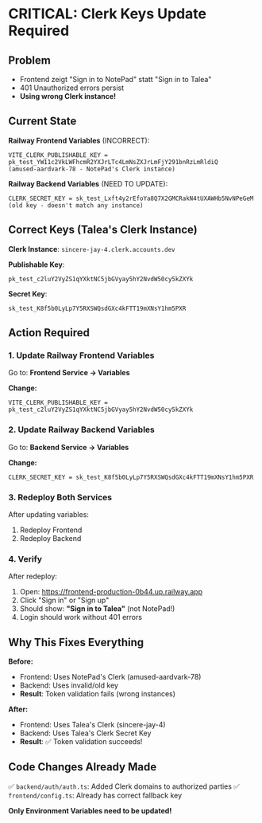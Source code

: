 # CRITICAL: Clerk Keys Update Required

## Problem
- Frontend zeigt "Sign in to NotePad" statt "Sign in to Talea"
- 401 Unauthorized errors persist
- **Using wrong Clerk instance!**

## Current State
**Railway Frontend Variables** (INCORRECT):
```
VITE_CLERK_PUBLISHABLE_KEY = pk_test_YW11c2VkLWFhcmR2YXJrLTc4LmNsZXJrLmFjY291bnRzLmRldiQ
(amused-aardvark-78 - NotePad's Clerk instance)
```

**Railway Backend Variables** (NEED TO UPDATE):
```
CLERK_SECRET_KEY = sk_test_Lxft4y2rEfoYa8Q7X2GMCRakN4tUXAWHb5NvNPeGeM
(old key - doesn't match any instance)
```

## Correct Keys (Talea's Clerk Instance)

**Clerk Instance**: `sincere-jay-4.clerk.accounts.dev`

**Publishable Key**:
```
pk_test_c2luY2VyZS1qYXktNC5jbGVyay5hY2NvdW50cy5kZXYk
```

**Secret Key**:
```
sk_test_K8f5b0LyLp7Y5RXSWQsdGXc4kFTT19mXNsY1hm5PXR
```

## Action Required

### 1. Update Railway Frontend Variables

Go to: **Frontend Service → Variables**

**Change:**
```
VITE_CLERK_PUBLISHABLE_KEY = pk_test_c2luY2VyZS1qYXktNC5jbGVyay5hY2NvdW50cy5kZXYk
```

### 2. Update Railway Backend Variables

Go to: **Backend Service → Variables**

**Change:**
```
CLERK_SECRET_KEY = sk_test_K8f5b0LyLp7Y5RXSWQsdGXc4kFTT19mXNsY1hm5PXR
```

### 3. Redeploy Both Services

After updating variables:
1. Redeploy Frontend
2. Redeploy Backend

### 4. Verify

After redeploy:
1. Open: https://frontend-production-0b44.up.railway.app
2. Click "Sign in" or "Sign up"
3. Should show: **"Sign in to Talea"** (not NotePad!)
4. Login should work without 401 errors

## Why This Fixes Everything

**Before:**
- Frontend: Uses NotePad's Clerk (amused-aardvark-78)
- Backend: Uses invalid/old key
- **Result**: Token validation fails (wrong instances)

**After:**
- Frontend: Uses Talea's Clerk (sincere-jay-4)
- Backend: Uses Talea's Clerk Secret Key
- **Result**: ✅ Token validation succeeds!

## Code Changes Already Made

✅ `backend/auth/auth.ts`: Added Clerk domains to authorized parties
✅ `frontend/config.ts`: Already has correct fallback key

**Only Environment Variables need to be updated!**
